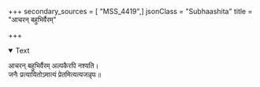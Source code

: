 +++
secondary_sources = [ "MSS_4419",]
jsonClass = "Subhaashita"
title = "आचरन् बहुभिर्वैरम्"

+++

<details open><summary>Text</summary>

आचरन् बहुभिर्वैरम् अल्पकैरपि नश्यति।  
जनैः प्रत्यायितोऽमात्यं प्रेतमित्यत्यजन्नृपः॥
</details>
